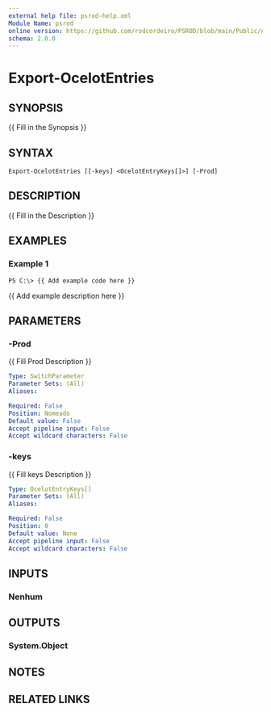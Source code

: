 ```yaml
---
external help file: psrod-help.xml
Module Name: psrod
online version: https://github.com/rodcordeiro/PSROD/blob/main/Public/Authoral/Discord.ps1
schema: 2.0.0
---
```


# Export-OcelotEntries

## SYNOPSIS
{{ Fill in the Synopsis }}

## SYNTAX

```
Export-OcelotEntries [[-keys] <OcelotEntryKeys[]>] [-Prod]
```

## DESCRIPTION
{{ Fill in the Description }}

## EXAMPLES

### Example 1
```
PS C:\> {{ Add example code here }}
```

{{ Add example description here }}

## PARAMETERS

### -Prod
{{ Fill Prod Description }}

```yaml
Type: SwitchParameter
Parameter Sets: (All)
Aliases:

Required: False
Position: Nomeado
Default value: False
Accept pipeline input: False
Accept wildcard characters: False
```

### -keys
{{ Fill keys Description }}

```yaml
Type: OcelotEntryKeys[]
Parameter Sets: (All)
Aliases:

Required: False
Position: 0
Default value: None
Accept pipeline input: False
Accept wildcard characters: False
```

## INPUTS

### Nenhum
## OUTPUTS

### System.Object
## NOTES

## RELATED LINKS
